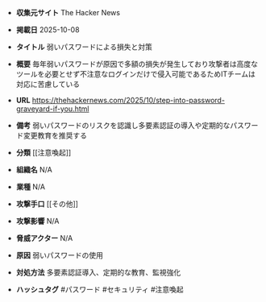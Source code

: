 - **収集元サイト**
The Hacker News

- **掲載日**
2025-10-08

- **タイトル**
弱いパスワードによる損失と対策

- **概要**
毎年弱いパスワードが原因で多額の損失が発生しており攻撃者は高度なツールを必要とせず不注意なログインだけで侵入可能であるためITチームは対応に苦慮している

- **URL**
https://thehackernews.com/2025/10/step-into-password-graveyard-if-you.html

- **備考**
弱いパスワードのリスクを認識し多要素認証の導入や定期的なパスワード変更教育を推奨する

- **分類**
[[注意喚起]]

- **組織名**
N/A

- **業種**
N/A

- **攻撃手口**
[[その他]]

- **攻撃影響**
N/A

- **脅威アクター**
N/A

- **原因**
弱いパスワードの使用

- **対処方法**
多要素認証導入、定期的な教育、監視強化

- **ハッシュタグ**
#パスワード #セキュリティ #注意喚起
